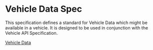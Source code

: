 # Vehicle Data Spec

This specification defines a standard for Vehicle Data which might be available in a vehicle. It is designed to be used in conjunction with the Vehicle API Specification.

[Vehicle Data](https://rawgit.com/w3c/automotive-bg/master/data_spec.html#identification-interface)
